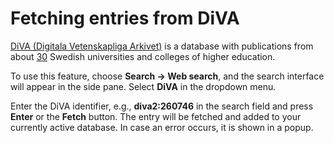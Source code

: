# Fetching entries from DiVA

[DiVA (Digitala Vetenskapliga Arkivet)](http://www.diva-portal.org/) is a database with publications from about [30](http://www.diva-portal.org/smash/aboutdiva.jsf) Swedish universities and colleges of higher education.

To use this feature, choose **Search -&gt; Web search**, and the search interface will appear in the side pane. Select **DiVA** in the dropdown menu.

Enter the DiVA identifier, e.g., **diva2:260746** in the search field and press **Enter** or the **Fetch** button. The entry will be fetched and added to your currently active database. In case an error occurs, it is shown in a popup.
